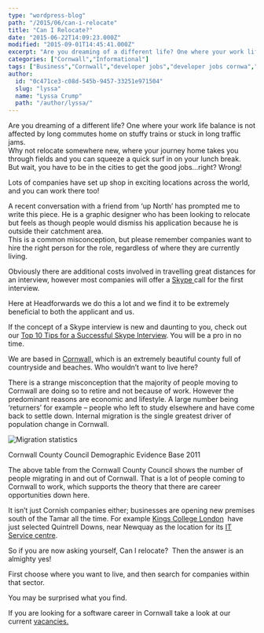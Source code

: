 ```yaml
---
type: "wordpress-blog"
path: "/2015/06/can-i-relocate"
title: "Can I Relocate?"
date: "2015-06-22T14:09:23.000Z"
modified: "2015-09-01T14:45:41.000Z"
excerpt: "Are you dreaming of a different life? One where your work life balance is not affected by long commutes home on stuffy trains or stuck in long traffic jams. Why not relocate somewhere new, where your journey home takes you through fields and you can squeeze a quick surf in on your lunch break. But …"
categories: ["Cornwall","Informational"]
tags: ["Business","Cornwall","developer jobs","developer jobs cornwa","developer jobs cornwall","developer jobs uk","Headforwards","Infomational","jobs cornwall","jobs in cornwall","Relocating","relocating careers in software","relocatinh","Skype","Software","software careers","software companies","software companies cornwall","software companies uk","software jobs","software jobs uk","Software Outsourcing","Top Tips"]
author:
  id: "0c471ce3-c08d-545b-9457-33251e971504"
  slug: "lyssa"
  name: "Lyssa Crump"
  path: "/author/lyssa/"
---
```

Are you dreaming of a different life? One where your work life balance is not affected by long commutes home on stuffy trains or stuck in long traffic jams.  
Why not relocate somewhere new, where your journey home takes you through fields and you can squeeze a quick surf in on your lunch break.  
But wait, you have to be in the cities to get the good jobs…right? Wrong!

Lots of companies have set up shop in exciting locations across the world, and you can work there too!

A recent conversation with a friend from ‘up North’ has prompted me to write this piece. He is a graphic designer who has been looking to relocate but feels as though people would dismiss his application because he is outside their catchment area.  
This is a common misconception, but please remember companies want to hire the right person for the role, regardless of where they are currently living.

Obviously there are additional costs involved in travelling great distances for an interview, however most companies will offer a [Skype ](http://www.skype.com/en/)call for the first interview.

Here at Headforwards we do this a lot and we find it to be extremely beneficial to both the applicant and us.

If the concept of a Skype interview is new and daunting to you, check out our [Top 10 Tips for a Successful Skype Interview](http://www.headforwards.com/2015/06/top-10-tips-for-a-successful-skype-interview/). You will be a pro in no time.

We are based in [Cornwall,](https://www.visitcornwall.com/,) which is an extremely beautiful county full of countryside and beaches. Who wouldn’t want to live here?

There is a strange misconception that the majority of people moving to Cornwall are doing so to retire and not because of work. However the predominant reasons are economic and lifestyle. A large number being ‘returners’ for example – people who left to study elsewhere and have come back to settle down. Internal migration is the single greatest driver of population change in Cornwall.


<section class="gallery">


![Migration statistics ](/wp-content/uploads/2015/06/Screen-Shot-2015-06-19-at-16.41.23.png)

</section>



Cornwall County Council Demographic Evidence Base 2011

The above table from the Cornwall County Council shows the number of people migrating in and out of Cornwall. That is a lot of people coming to Cornwall to work, which supports the theory that there are career opportunities down here.

It isn’t just Cornish companies either; businesses are opening new premises south of the Tamar all the time. For example [Kings College London](http://www.kcl.ac.uk/index.aspx)  have just selected Quintrell Downs, near Newquay as the location for its [IT Service centre](http://www.insidermedia.com/insider/south-west/131669-invest-cornwall-win-kings-college-london-pitch/).

So if you are now asking yourself, Can I relocate?  Then the answer is an almighty yes!

First choose where you want to live, and then search for companies within that sector.

You may be surprised what you find.

If you are looking for a software career in Cornwall take a look at our current [vacancies.](http://www.headforwards.com/careers/)
